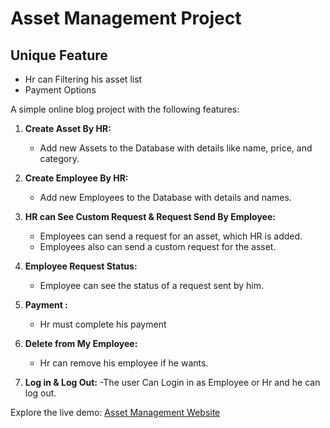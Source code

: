 # Asset Management Project

## Unique Feature
- Hr can Filtering his asset list
- Payment Options


A simple online blog project with the following features:

1. **Create Asset By HR:**
   - Add new Assets to the Database with details like name, price, and category.
     
2. **Create Employee By HR:**
   - Add new Employees to the Database with details and names.

3. **HR can See Custom Request & Request Send By Employee:**
   - Employees can send a request for an asset, which HR is added.
   - Employees also can send a custom request for the asset.

4. **Employee Request Status:**
   - Employee can see the status of a request sent by him.

5. **Payment :**
   - Hr must complete his payment

6. **Delete from My Employee:**
   - Hr can remove his employee if he wants.

6. **Log in & Log Out:**
   -The user Can Login in as Employee or Hr and he can  log out.
     
Explore the live demo: [Asset Management Website](https://assetmanaegment.web.app/)
